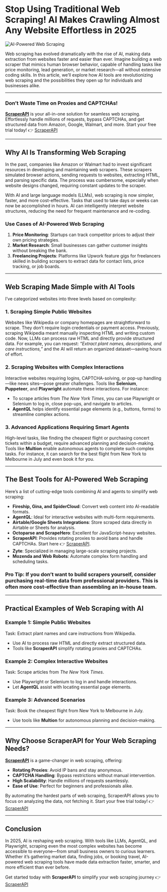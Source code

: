 # Stop Using Traditional Web Scraping! AI Makes Crawling Almost Any Website Effortless in 2025

![AI-Powered Web Scraping](https://img2024.cnblogs.com/blog/3524016/202411/3524016-20241110094142324-673087458.png)

Web scraping has evolved dramatically with the rise of AI, making data extraction from websites faster and easier than ever. Imagine building a web scraper that mimics human browser behavior, capable of handling tasks like price monitoring, lead generation, or market research—all without extensive coding skills. In this article, we’ll explore how AI tools are revolutionizing web scraping and the possibilities they open up for individuals and businesses alike.

---

### Don’t Waste Time on Proxies and CAPTCHAs!

**[ScraperAPI](https://www.scraperapi.com/?fp_ref=coupons)** is your all-in-one solution for seamless web scraping. Effortlessly handle millions of requests, bypass CAPTCHAs, and get structured data from Amazon, Google, Walmart, and more. Start your free trial today! 👉 [ScraperAPI](https://www.scraperapi.com/?fp_ref=coupons)

---

## Why AI Is Transforming Web Scraping

In the past, companies like Amazon or Walmart had to invest significant resources in developing and maintaining web scrapers. These scrapers simulated browser actions, sending requests to websites, extracting HTML, and parsing specific data. The process was cumbersome, especially when website designs changed, requiring constant updates to the scraper.

With AI and large language models (LLMs), web scraping is now simpler, faster, and more cost-effective. Tasks that used to take days or weeks can now be accomplished in hours. AI can intelligently interpret website structures, reducing the need for frequent maintenance and re-coding.

### Use Cases of AI-Powered Web Scraping

1. **Price Monitoring**: Startups can track competitor prices to adjust their own pricing strategies.
2. **Market Research**: Small businesses can gather customer insights without breaking the bank.
3. **Freelancing Projects**: Platforms like Upwork feature gigs for freelancers skilled in building scrapers to extract data for contact lists, price tracking, or job boards.

---

## Web Scraping Made Simple with AI Tools

I’ve categorized websites into three levels based on complexity:

### 1. Scraping Simple Public Websites

Websites like Wikipedia or company homepages are straightforward to scrape. They don’t require login credentials or payment access. Previously, scraping Wikipedia meant manually inspecting HTML and writing custom code. Now, LLMs can process raw HTML and directly provide structured data. For example, you can request: *“Extract plant names, descriptions, and care instructions,”* and the AI will return an organized dataset—saving hours of effort.

### 2. Scraping Websites with Complex Interactions

Interactive websites requiring logins, CAPTCHA-solving, or pop-up handling—like news sites—pose greater challenges. Tools like **Selenium**, **Puppeteer**, and **Playwright** automate these interactions. For instance:

- To scrape articles from *The New York Times*, you can use Playwright or Selenium to log in, close pop-ups, and navigate to articles.
- **AgentQL** helps identify essential page elements (e.g., buttons, forms) to streamline complex actions.

### 3. Advanced Applications Requiring Smart Agents

High-level tasks, like finding the cheapest flight or purchasing concert tickets within a budget, require advanced planning and decision-making. Tools like **Multion** enable autonomous agents to complete such complex tasks. For instance, it can search for the best flight from New York to Melbourne in July and even book it for you.

---

## The Best Tools for AI-Powered Web Scraping

Here’s a list of cutting-edge tools combining AI and agents to simplify web scraping:

- **Fireship, Gina, and SpiderCloud**: Convert web content into AI-readable formats.
- **AgentQL**: Ideal for interactive websites with multi-form requirements.
- **Airtable/Google Sheets Integrations**: Store scraped data directly in Airtable or Sheets for analysis.
- **Octoparse and ScrapeHero**: Excellent for JavaScript-heavy websites.
- **ScraperAPI**: Provides rotating proxies to avoid bans and handle CAPTCHAs. Start here 👉 [ScraperAPI](https://www.scraperapi.com/?fp_ref=coupons).
- **Zyte**: Specialized in managing large-scale scraping projects.
- **Mozenda and Web Robots**: Automate complex form handling and scheduling tasks.

### Pro Tip: If you don’t want to build scrapers yourself, consider purchasing real-time data from professional providers. This is often more cost-effective than assembling an in-house team.

---

## Practical Examples of Web Scraping with AI

### Example 1: Simple Public Websites
Task: Extract plant names and care instructions from Wikipedia.
- Use AI to process raw HTML and directly extract structured data.
- Tools like **ScraperAPI** simplify rotating proxies and CAPTCHAs.

### Example 2: Complex Interactive Websites
Task: Scrape articles from *The New York Times*.
- Use Playwright or Selenium to log in and handle interactions.
- Let **AgentQL** assist with locating essential page elements.

### Example 3: Advanced Scenarios
Task: Book the cheapest flight from New York to Melbourne in July.
- Use tools like **Multion** for autonomous planning and decision-making.

---

## Why Choose ScraperAPI for Your Web Scraping Needs?

**[ScraperAPI](https://www.scraperapi.com/?fp_ref=coupons)** is a game-changer in web scraping, offering:

- **Rotating Proxies**: Avoid IP bans and stay anonymous.
- **CAPTCHA Handling**: Bypass restrictions without manual intervention.
- **High Scalability**: Handle millions of requests seamlessly.
- **Ease of Use**: Perfect for beginners and professionals alike.

By automating the hardest parts of web scraping, ScraperAPI allows you to focus on analyzing the data, not fetching it. Start your free trial today! 👉 [ScraperAPI](https://www.scraperapi.com/?fp_ref=coupons)

---

## Conclusion

In 2025, AI is reshaping web scraping. With tools like LLMs, AgentQL, and Playwright, scraping even the most complex websites has become accessible to everyone—from small business owners to curious learners. Whether it’s gathering market data, finding jobs, or booking travel, AI-powered web scraping tools have made data extraction faster, smarter, and more efficient than ever before.

Get started today with **ScraperAPI** to simplify your web scraping journey 👉 [ScraperAPI](https://www.scraperapi.com/?fp_ref=coupons)
